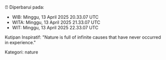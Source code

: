 ⏰ Diperbarui pada:
- WIB: Minggu, 13 April 2025 20.33.07 UTC
- WITA: Minggu, 13 April 2025 21.33.07 UTC
- WIT: Minggu, 13 April 2025 22.33.07 UTC

Kutipan Inspiratif:
"Nature is full of infinite causes that have never occurred in experience."


Kategori: nature

